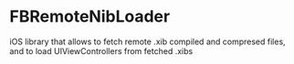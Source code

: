 FBRemoteNibLoader
=================

iOS library that allows to fetch remote .xib compiled and compresed files, and to load UIViewControllers from fetched .xibs
